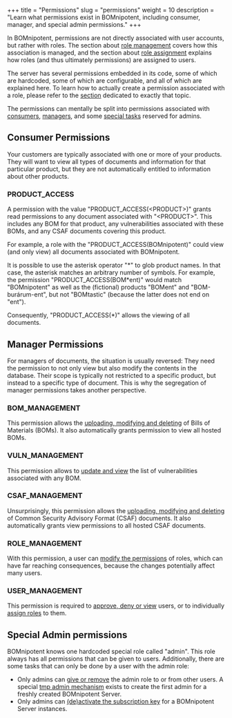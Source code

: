 +++
title = "Permissions"
slug = "permissions"
weight = 10
description = "Learn what permissions exist in BOMnipotent, including consumer, manager, and special admin permissions."
+++

In BOMnipotent, permissions are not directly associated with user accounts, but rather with roles. The section about [role management](/client/manager/access-management/role-management/) covers how this association is managed, and the section about [role assignment](/client/manager/access-management/role-assignment/) explains how roles (and thus ultimately permissions) are assigned to users.

The server has several permissions embedded in its code, some of which are hardcoded, some of which are configurable, and all of which are explained here. To learn how to actually create a permission associated with a role, please refer to the [section](/client/manager/access-management/role-management/) dedicated to exactly that topic.

The permissions can mentally be split into permissions associated with [consumers](#consumer-permissions), [managers](#manager-permissions), and some [special tasks](#special-admin-permissions) reserved for admins.

## Consumer Permissions

Your customers are typically associated with one or more of your products. They will want to view all types of documents and information for that particular product, but they are not automatically entitled to information about other products.

### PRODUCT_ACCESS

A permission with the value "PRODUCT_ACCESS(\<PRODUCT\>)" grants read permissions to any document associated with "\<PRODUCT\>". This includes any BOM for that product, any vulnerabilities associated with these BOMs, and any CSAF documents covering this product.

For example, a role with the "PRODUCT_ACCESS(BOMnipotent)" could view (and only view) all documents associated with BOMnipotent.

It is possible to use the asterisk operator "\*" to glob product names. In that case, the asterisk matches an arbitrary number of symbols. For example, the permission "PRODUCT_ACCESS(BOM\*ent)" would match "BOMnipotent" as well as the (fictional) products "BOMent" and "BOM-burárum-ent", but not "BOMtastic" (because the latter does not end on "ent").

Consequently, "PRODUCT_ACCESS(\*)" allows the viewing of all documents.

## Manager Permissions

For managers of documents, the situation is usually reversed: They need the permission to not only view but also modify the contents in the database. Their scope is typically not restricted to a specific product, but instead to a specific type of document. This is why the segregation of manager permissions takes another perspective.

### BOM_MANAGEMENT

This permission allows the [uploading, modifying and deleting](/client/manager/doc-management/boms/) of Bills of Materials (BOMs). It also automatically grants permission to view all hosted BOMs.

### VULN_MANAGEMENT

This permission allows to [update and view](/client/manager/doc-management/vulnerabilities/) the list of vulnerabilities associated with any BOM.

### CSAF_MANAGEMENT

Unsurprisingly, this permission allows the [uploading, modifying and deleting](/client/manager/doc-management/csaf-docs/) of Common Security Advisory Format (CSAF) documents. It also automatically grants view permissions to all hosted CSAF documents.

### ROLE_MANAGEMENT

With this permission, a user can [modify the permissions](/client/manager/access-management/role-management/) of roles, which can have far reaching consequences, because the changes potentially affect many users.

### USER_MANAGEMENT

This permission is required to [approve, deny or view](/client/manager/access-management/user-management/) users, or to individually [assign roles](/client/manager/access-management/role-assignment/) to them.

## Special Admin permissions

BOMnipotent knows one hardcoded special role called "admin". This role always has all permissions that can be given to users. Additionally, there are some tasks that can only be done by a user with the admin role:
- Only admins can [give or remove](/client/manager/access-management/role-assignment/) the admin role to or from other users. A special [tmp admin mechanism](/server/setup/admin/) exists to create the first admin for a freshly created BOMnipotent Server.
- Only admins can [(de)activate the subscription key](/client/manager/subscription/) for a BOMnipotent Server instances.

